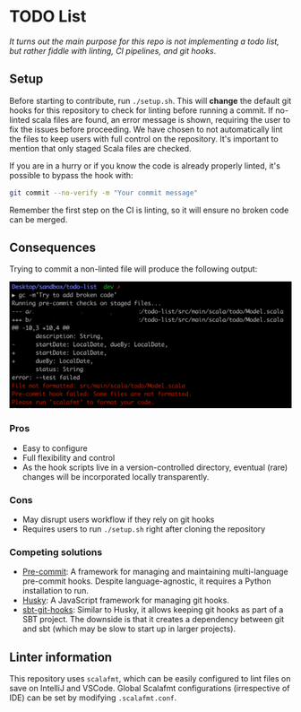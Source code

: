 # TODO List

_It turns out the main purpose for this repo is not implementing a todo list, but rather fiddle with linting, CI pipelines, and git hooks_.

## Setup

Before starting to contribute, run `./setup.sh`. This will **change** the default git hooks for this repository to check for linting before running a commit.
If no-linted scala files are found, an error message is shown, requiring the user to fix the issues before proceeding. We have chosen to not automatically lint the files to keep users with full control on the repository.
It's important to mention that only staged Scala files are checked.

If you are in a hurry or if you know the code is already properly linted, it's possible to bypass the hook with:

```bash
git commit --no-verify -m "Your commit message"
```

Remember the first step on the CI is linting, so it will ensure no broken code can be merged.

## Consequences

Trying to commit a non-linted file will produce the following output:

![Example of a commit with a failing hook](./imgs/cli-failing-hook.png)

### Pros
- Easy to configure
- Full flexibility and control
- As the hook scripts live in a version-controlled directory, eventual (rare) changes will be incorporated locally transparently.

### Cons
- May disrupt users workflow if they rely on git hooks
- Requires users to run `./setup.sh` right after cloning the repository

### Competing solutions

- [Pre-commit](https://pre-commit.com/):  A framework for managing and maintaining multi-language pre-commit hooks. Despite language-agnostic, it requires a Python installation to run.
- [Husky](https://github.com/typicode/husky): A JavaScript framework for managing git hooks.
- [sbt-git-hooks](https://github.com/AbsaOSS/sbt-git-hooks): Similar to Husky, it allows keeping git hooks as part of a SBT project. The downside is that it creates a dependency between git and sbt (which may be slow to start up in larger projects).

## Linter information

This repository uses `scalafmt`, which can be easily configured to lint files on save on IntelliJ and VSCode.
Global Scalafmt configurations (irrespective of IDE) can be set by modifying `.scalafmt.conf`.